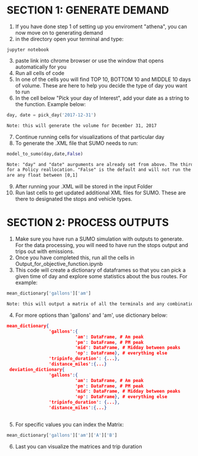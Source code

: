 # SECTION 1: GENERATE DEMAND
1. If you have done step 1 of setting up you enviroment "athena", you can now move on to generating demand
2. in the directory open your terminal and type:
```linux
jupyter notebook
```
3. paste link into chrome browser or use the window that opens automatically for you
4. Run all cells of code
5. In one of the cells you will find TOP 10, BOTTOM 10 and MIDDLE 10 days of volume. These are here to help you decide the type of day you want to run
6. In the cell below "Pick your day of Interest", add your date as a string to the function. Example below:
```python
day, date = pick_day('2017-12-31')
```
```html
Note: this will generate the volume for December 31, 2017
```
7. Continue running cells for visualizations of that particular day
8. To generate the .XML file that SUMO needs to run:
```python
model_to_sumo(day,date,False)
```
```html
Note: "day" and "date" aurguments are already set from above. The third aurgument is 
for a Policy reallocation. "False" is the default and will not run the policy. Other options 
are any float between [0,1]
```
9. After running your .XML will be stored in the input Folder
10. Run last cells to get updated additional XML files for SUMO. These are there to designated the stops and vehicle types.

# SECTION 2: PROCESS OUTPUTS
1. Make sure you have run a SUMO simulation with outputs to generate. For the data processing, you will need to have run the stops output and trips out with emissions.
2. Once you have completed this, run all the cells in Output_for_objective_function.ipynb	
3. This code will create a dictionary of dataframes so that you can pick a given time of day and explore some statistics about the bus routes. For example:
```python
mean_dictionary['gallons']['am']
```
```html
Note: this will output a matrix of all the terminals and any combination of routes between them with their respective fuel consumption in gallons during the AM peak
```
4. For more options than 'gallons' and 'am', use dictionary below:
```json
mean_dictionary{
                'gallons':{
                          'am': DataFrame, # Am peak
                          'pm': DataFrame, # PM peak 
                          'mid': DataFrame, # Midday between peaks
                          'op': DataFrame}, # everything else
                'tripinfo_duration': {...},
                'distance_miles':{...}
 deviation_dictionary{
                'gallons':{
                          'am': DataFrame, # Am peak
                          'pm': DataFrame, # PM peak 
                          'mid': DataFrame, # Midday between peaks
                          'op': DataFrame}, # everything else
                'tripinfo_duration': {...},
                'distance_miles':{...}
                          
```
5. For specific values you can index the Matrix:
```python
mean_dictionary['gallons']['am']['A']['B']
```
6. Last you can visualize the matrices and trip duration 

